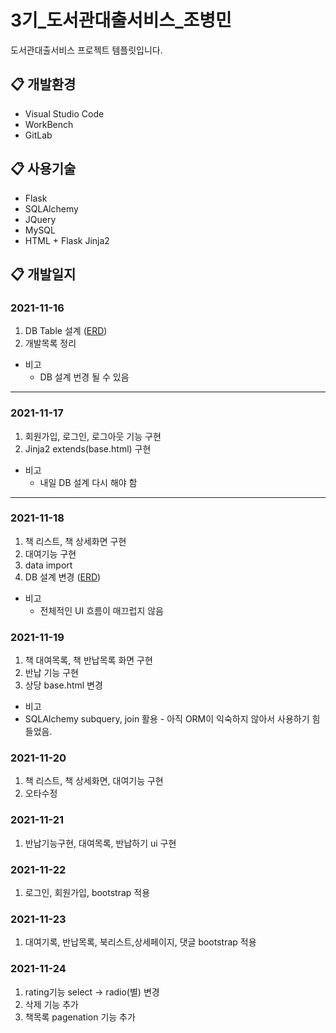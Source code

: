 # 3기_도서관대출서비스_조병민

도서관대출서비스 프로젝트 템플릿입니다.

## :clipboard: 개발환경
* Visual Studio Code
* WorkBench
* GitLab

## :clipboard: 사용기술
* Flask
* SQLAlchemy 
* JQuery
* MySQL
* HTML + Flask Jinja2

## :clipboard: 개발일지
### 2021-11-16
1. DB Table 설계 ([ERD](https://www.erdcloud.com/d/vbmL8bvNSgHjruJW5))
2. 개발목록 정리
* 비고
    * DB 설계 번경 될 수 있음
---
### 2021-11-17
1. 회원가입, 로그인, 로그아웃 기능 구현
2. Jinja2 extends(base.html) 구현
* 비고
    * 내일 DB 설계 다시 해야 함

---
### 2021-11-18
1. 책 리스트, 책 상세화면 구현
2. 대여기능 구현
3. data import
4. DB 설계 변경 ([ERD](https://www.erdcloud.com/d/vbmL8bvNSgHjruJW5))
* 비고
    * 전체적인 UI 흐름이 매끄럽지 않음 

### 2021-11-19
1. 책 대여목록, 책 반납목록 화면 구현
2. 반납 기능 구현
3. 상당 base.html 변경
* 비고
 * SQLAlchemy subquery, join 활용 - 아직 ORM이 익숙하지 않아서 사용하기 힘들었음.

### 2021-11-20
1. 책 리스트, 책 상세화면, 대여기능 구현
2. 오타수정

### 2021-11-21
1. 반납기능구현, 대여목록, 반납하기 ui 구현

### 2021-11-22
1. 로그인, 회원가입,  bootstrap 적용

### 2021-11-23
1. 대여기록, 반납목록, 북리스트,상세페이지, 댓글 bootstrap 적용

### 2021-11-24
1. rating기능 select -> radio(별) 변경
2. 삭제 기능 추가
3. 책목록 pagenation 기능 추가